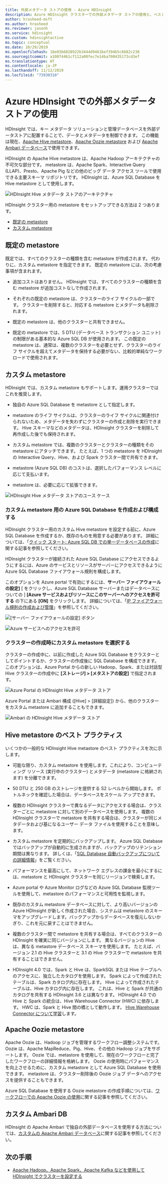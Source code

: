 ```yaml
---
title: 外部メタデータ ストアの使用 - Azure HDInsight
description: Azure HDInsight クラスターでの外部メタデータ ストアの使用と、ベスト プラクティス。
author: hrasheed-msft
ms.author: hrasheed
ms.reviewer: jasonh
ms.service: hdinsight
ms.custom: hdinsightactive
ms.topic: conceptual
ms.date: 10/29/2019
ms.openlocfilehash: 18e03b6828922b3444d9461bef394b5c6682c238
ms.sourcegitcommit: a10074461cf112a00fec7e14ba700435173cd3ef
ms.translationtype: HT
ms.contentlocale: ja-JP
ms.lasthandoff: 11/12/2019
ms.locfileid: "73930310"
---
```

# <a name="use-external-metadata-stores-in-azure-hdinsight"></a>Azure HDInsight での外部メタデータ ストアの使用

HDInsight では、キー メタデータ ソリューションと管理データベースを外部データストアに配置することで、データとメタデータを制御できます。 この機能は現在、[Apache Hive metastore](#custom-metastore)、[Apache Oozie metastore](#apache-oozie-metastore) および [Apache Ambari データベース](#custom-ambari-db)で使用できます。

HDInsight の Apache Hive metastore は、Apache Hadoop アーキテクチャの不可欠な部分です。 metastore は、Apache Spark、Interactive Query (LLAP)、Presto、Apache Pig などの他のビッグ データ アクセス ツールで使用できる主要スキーマ リポジトリです。 HDInsight は、Azure SQL Database を Hive metastore として使用します。

![HDInsight Hive メタデータ ストアのアーキテクチャ](./media/hdinsight-use-external-metadata-stores/metadata-store-architecture.png)

HDInsight クラスター用の metastore をセットアップできる方法は 2 つあります。

* [既定の metastore](#default-metastore)
* [カスタム metastore ](#custom-metastore)

## <a name="default-metastore"></a>既定の metastore

既定では、すべてのクラスターの種類を含む metastore が作成されます。 代わりに、カスタム metastore を指定できます。 既定の metastore には、次の考慮事項が含まれます。

* 追加コストはありません。 HDInsight では、すべてのクラスターの種類を含む metastore が追加コストなしで作成されます。

* それぞれの既定の metastore は、クラスターのライフ サイクルの一部です。 クラスターを削除すると、対応する metastore とメタデータも削除されます。

* 既定の metastore は、他のクラスターと共有できません。

* 既定の metastore では、5 DTU (データベース トランザクション ユニット) の制限がある基本的な Azure SQL DB が使用されます。
この既定の metastore は、通常は、複数のクラスターを必要とせず、クラスターのライフ サイクルを超えてメタデータを保持する必要がない、比較的単純なワークロードで使用されます。

## <a name="custom-metastore"></a>カスタム metastore

HDInsight では、カスタム metastore もサポートします。運用クラスターではこれを推奨します。

* 独自の Azure SQL Database を metastore として指定します。

* metastore のライフ サイクルは、クラスターのライフ サイクルに関連付けられないため、メタデータを失わずにクラスターの作成と削除を実行できます。 Hive スキーマなどのメタデータは、HDInsight クラスターを削除して再作成した後でも保持されます。

* カスタム metastore では、複数のクラスターとクラスターの種類をその metastore にアタッチできます。 たとえば、1 つの metastore を HDInsight の Interactive Query、Hive、および Spark クラスター間で共有できます。

* metastore (Azure SQL DB) のコストは、選択したパフォーマンス レベルに応じて支払います。

* metastore は、必要に応じて拡張できます。

![HDInsight Hive メタデータ ストアのユース ケース](./media/hdinsight-use-external-metadata-stores/metadata-store-use-case.png)

### <a name="create-and-config-azure-sql-database-for-the-custom-metastore"></a>カスタム metastore 用の Azure SQL Database を作成および構成する

HDInsight クラスター用のカスタム Hive metastore を設定する前に、Azure SQL Database を作成するか、既存のものを用意する必要があります。  詳細については、「[クイック スタート: Azure SQL DB での単一データベースの作成](https://docs.microsoft.com/azure/sql-database/sql-database-single-database-get-started?tabs=azure-portal)に関する記事を参照してください。

HDInsight クラスターが接続された Azure SQL Database にアクセスできるようにするには、Azure のサービスとリソースがサーバーにアクセスできるように Azure SQL Database ファイアウォール規則を構成します。

このオプションを Azure portal で有効にするには、**サーバー ファイアウォールの設定]** [ をクリックし、Azure SQL Database サーバーまたはデータベースについての ] **[Azure サービスおよびリソースにこのサーバーへのアクセスを許可する** の下にある **[ON]** をクリックします。 詳細については、「[IP ファイアウォール規則の作成および管理](https://docs.microsoft.com/azure/sql-database/sql-database-firewall-configure#use-the-azure-portal-to-manage-server-level-ip-firewall-rules)」を参照してください。

![[サーバー ファイアウォールの設定] ボタン](./media/hdinsight-use-external-metadata-stores/configure-azure-sql-database-firewall1.png)

![Azure サービスへのアクセスを許可](./media/hdinsight-use-external-metadata-stores/configure-azure-sql-database-firewall2.png)

### <a name="select-a-custom-metastore-during-cluster-creation"></a>クラスターの作成時にカスタム metastore を選択する

クラスターの作成中に、以前に作成した Azure SQL Database をクラスターとしてポイントするか、クラスターの作成後に SQL Database を構成できます。 このオプションは、Azure Portal からの新しい Hadoop、Spark、または対話型 Hive クラスターの作成中に **[ストレージ] > [メタストアの設定]** で指定されます。

![Azure Portal の HDInsight Hive メタデータ ストア](./media/hdinsight-use-external-metadata-stores/azure-portal-cluster-storage-metastore.png)

Azure Portal または Ambari 構成 ([Hive] > [詳細設定]) から、他のクラスターをカスタム metastore に追加することもできます。

![Ambari の HDInsight Hive メタデータ ストア](./media/hdinsight-use-external-metadata-stores/metadata-store-ambari.png)

## <a name="hive-metastore-best-practices"></a>Hive metastore のベスト プラクティス

いくつかの一般的な HDInsight Hive metastore のベスト プラクティスを次に示します。

* 可能な限り、カスタム metastore を使用します。これにより、コンピューティング リソース (実行中のクラスター) とメタデータ (metastore に格納されます) を分離できます。

* 50 DTU と 250 GB のストレージを提供する S2 レベルから開始します。 ボトルネックを確認した場合は、データベースをスケール アップできます。

* 複数の HDInsight クラスターで異なるデータにアクセスする場合は、クラスターごとに metastore に対して別のデータベースを使用します。 複数の HDInsight クラスターで metastore を共有する場合は、クラスターが同じメタデータおよび基になるユーザー データ ファイルを使用することを意味します。

* カスタム metastore を定期的にバックアップします。 Azure SQL Database ではバックアップが自動的に生成されますが、バックアップのリテンション期間は異なります。 詳しくは、「[SQL Database 自動バックアップについての詳細情報](../sql-database/sql-database-automated-backups.md)」をご覧ください。

* パフォーマンスを最高にして、ネットワーク エグレスの課金を最小にするには、metastore と HDInsight クラスターを同じリージョンで検索します。

* Azure portal や Azure Monitor ログなどの Azure SQL Database 監視ツールを使用して、metastore のパフォーマンスと可用性を監視します。

* 既存のカスタム metastore データベースに対して、より高いバージョンの Azure HDInsight が新しく作成された場合、システムは metastore のスキーマをアップグレードします。バックアップからデータベースを復元しないかぎり、これを元に戻すことはできません。

* 複数のクラスター間で metastore を共有する場合は、すべてのクラスターの HDInsight を確実に同じバージョンにします。 異なるバージョンの Hive は、異なる metastore データベース スキーマを使用します。 たとえば、バージョン 2.1 の Hive クラスターと 3.1 の Hive クラスターで metastore を共有することはできません。

* HDInsight 4.0 では、Spark と Hive は、SparkSQL または Hive テーブルへのアクセスに、独立したカタログを使用します。 Spark によって作成されたテーブルは、Spark カタログ内に存在します。 Hive によって作成されたテーブルは、Hive カタログ内に存在します。 これは、Hive と Spark が共通のカタログを共有する HDInsight 3.6 とは異なります。 HDInsight 4.0 での Hive と Spark の統合は、Hive Warehouse Connector (HWC) に依存します。 HWC は、Spark と Hive 間の橋として動作します。 [Hive Warehouse Connector について学習](../hdinsight/interactive-query/apache-hive-warehouse-connector.md)します。

## <a name="apache-oozie-metastore"></a>Apache Oozie metastore

Apache Oozie は、Hadoop ジョブを管理するワークフロー調整システムです。  Oozie は、Apache MapReduce、Pig、Hive、その他の Hadoop ジョブをサポートします。  Oozie では、metastore を使用して、現在のワークフローと完了したワークフローの詳細情報を格納します。 Oozie の使用時にパフォーマンスを向上させるために、カスタム metastore として Azure SQL Database を使用できます。 metastore は、クラスター削除後の Oozie ジョブ データへのアクセスを提供することもできます。

Azure SQL Database を使用する Oozie metastore の作成手順については、[ワークフローでの Apache Oozie の使用](hdinsight-use-oozie-linux-mac.md)に関する記事を参照してください。

## <a name="custom-ambari-db"></a>カスタム Ambari DB

HDInsight の Apache Ambari で独自の外部データベースを使用する方法については、[カスタムの Apache Ambari データベース](hdinsight-custom-ambari-db.md)に関する記事を参照してください。

## <a name="next-steps"></a>次の手順

* [Apache Hadoop、Apache Spark、Apache Kafka などを使用して HDInsight でクラスターを設定する](./hdinsight-hadoop-provision-linux-clusters.md)
